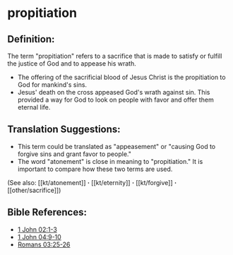 # propitiation #

## Definition: ##

The term "propitiation" refers to a sacrifice that is made to satisfy or fulfill the justice of God and to appease his wrath.

* The offering of the sacrificial blood of Jesus Christ is the propitiation to God for mankind's sins.
* Jesus' death on the cross appeased God's wrath against sin. This provided a way for God to look on people with favor and offer them eternal life.

## Translation Suggestions: ##

* This term could be translated as "appeasement" or "causing God to forgive sins and grant favor to people."
* The word "atonement" is close in meaning to "propitiation." It is important to compare how these two terms are used.

(See also: [[kt/atonement]] **·** [[kt/eternity]] **·** [[kt/forgive]] **·** [[other/sacrifice]])

## Bible References: ##

* [1 John 02:1-3](en/tn/1jn/help/02/01)
* [1 John 04:9-10](en/tn/1jn/help/04/09)
* [Romans 03:25-26](en/tn/rom/help/03/25)